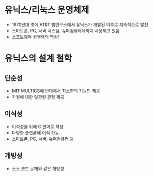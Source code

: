# 유닉스/리눅스 운영체제

- 1970년대 초에 AT&T 벨연구소에서 유닉스가 개발된 이후로 지속적으로 발전
- 스마트폰, PC, 서버 시스템, 슈퍼컴퓨터에까지 사용되고 있음
- 소프트웨어 경쟁력의 핵심!

# 유닉스의 설계 철학 
## 단순성
- MIT MULTICS에 반대해서 최소한의 기능만 제공
- 자원에 대한 일관된 관점 제공

## 이식성
- 이식성을 위해 C 언어로 작성
- 다양한 플랫폼에 이식 가능
- 스마트폰, PC, 서버, 슈퍼컴퓨터 등

## 개방성
- 소스 코드 공개와 같은 개방성
